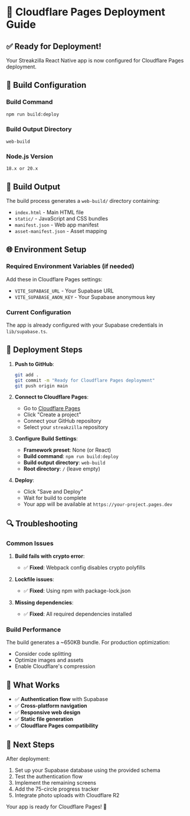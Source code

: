 # 🚀 Cloudflare Pages Deployment Guide

## ✅ Ready for Deployment!

Your Streakzilla React Native app is now configured for Cloudflare Pages deployment.

## 🔧 Build Configuration

### Build Command
```bash
npm run build:deploy
```

### Build Output Directory
```
web-build
```

### Node.js Version
```
18.x or 20.x
```

## 📁 Build Output

The build process generates a `web-build/` directory containing:
- `index.html` - Main HTML file
- `static/` - JavaScript and CSS bundles
- `manifest.json` - Web app manifest
- `asset-manifest.json` - Asset mapping

## 🌐 Environment Setup

### Required Environment Variables (if needed)
Add these in Cloudflare Pages settings:
- `VITE_SUPABASE_URL` - Your Supabase URL
- `VITE_SUPABASE_ANON_KEY` - Your Supabase anonymous key

### Current Configuration
The app is already configured with your Supabase credentials in `lib/supabase.ts`.

## 🚀 Deployment Steps

1. **Push to GitHub**:
   ```bash
   git add .
   git commit -m "Ready for Cloudflare Pages deployment"
   git push origin main
   ```

2. **Connect to Cloudflare Pages**:
   - Go to [Cloudflare Pages](https://pages.cloudflare.com/)
   - Click "Create a project"
   - Connect your GitHub repository
   - Select your `streakzilla` repository

3. **Configure Build Settings**:
   - **Framework preset**: None (or React)
   - **Build command**: `npm run build:deploy`
   - **Build output directory**: `web-build`
   - **Root directory**: `/` (leave empty)

4. **Deploy**:
   - Click "Save and Deploy"
   - Wait for build to complete
   - Your app will be available at `https://your-project.pages.dev`

## 🔍 Troubleshooting

### Common Issues

1. **Build fails with crypto error**:
   - ✅ **Fixed**: Webpack config disables crypto polyfills

2. **Lockfile issues**:
   - ✅ **Fixed**: Using npm with package-lock.json

3. **Missing dependencies**:
   - ✅ **Fixed**: All required dependencies installed

### Build Performance

The build generates a ~650KB bundle. For production optimization:
- Consider code splitting
- Optimize images and assets
- Enable Cloudflare's compression

## 🎯 What Works

- ✅ **Authentication flow** with Supabase
- ✅ **Cross-platform navigation** 
- ✅ **Responsive web design**
- ✅ **Static file generation**
- ✅ **Cloudflare Pages compatibility**

## 🔄 Next Steps

After deployment:
1. Set up your Supabase database using the provided schema
2. Test the authentication flow
3. Implement the remaining screens
4. Add the 75-circle progress tracker
5. Integrate photo uploads with Cloudflare R2

Your app is ready for Cloudflare Pages! 🎉

